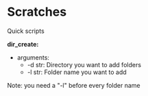 # Scratches
Quick scripts

**dir_create:** 

  * arguments: 
    - -d str: Directory you want to add folders
    - -l str: Folder name you want to add
  
Note: you need a "-l" before every folder name
